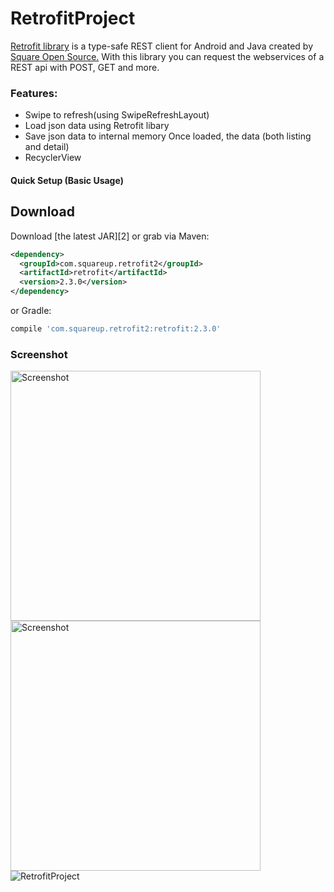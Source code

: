 RetrofitProject
===============

[Retrofit library](http://square.github.io/retrofit/) is a type-safe REST client for Android and Java created by [Square Open Source.](http://square.github.io/) With this library you can request the webservices of a REST api with POST, GET and more.

### Features:

* Swipe to refresh(using SwipeRefreshLayout)
* Load json data using Retrofit libary
* Save json data to internal memory Once loaded, the data (both listing and detail)
* RecyclerView 

#### Quick Setup (Basic Usage)
Download
--------

Download [the latest JAR][2] or grab via Maven:
```xml
<dependency>
  <groupId>com.squareup.retrofit2</groupId>
  <artifactId>retrofit</artifactId>
  <version>2.3.0</version>
</dependency>
```
or Gradle:
```groovy
compile 'com.squareup.retrofit2:retrofit:2.3.0'
```
### Screenshot
<img src="screenshots/1-linear.png" height="400" alt="Screenshot"/> <img src="https://bitbucket.org/Bikrammhz1/retrofit_project/src/13755938d43536324d6fd69a1afe75f7d8b59414/Images/Screenshot_2017-11-25-22-24-08-369_com.rbmhz.projectassignment.png?at=master&fileviewer=file-view-default" height="400" alt="Screenshot"/> 
![RetrofitProject](https://bytebucket.org/Bikrammhz1/retrofit_project/raw/13755938d43536324d6fd69a1afe75f7d8b59414/Images/Screenshot_2017-11-25-22-23-56-616_com.rbmhz.projectassignment.png?token=8581ec3adafb87eb3a8318cfcedfbd706a39ccba)
